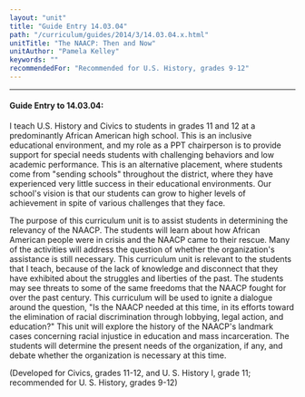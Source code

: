 ```yaml
---
layout: "unit"
title: "Guide Entry 14.03.04"
path: "/curriculum/guides/2014/3/14.03.04.x.html"
unitTitle: "The NAACP: Then and Now"
unitAuthor: "Pamela Kelley"
keywords: ""
recommendedFor: "Recommended for U.S. History, grades 9-12"
---
```

<body>
<hr/>
<h4>
Guide Entry to 14.03.04:
</h4>
<p>
I teach U.S. History and Civics to students in grades 11 and 12 at a predominantly African American high school. This is an inclusive educational environment, and my role as a PPT chairperson is to provide support for special needs students with challenging behaviors and low academic performance.  This is an alternative placement, where students come from "sending schools" throughout the district, where they have experienced very little success in their educational environments. Our school's vision is that our students can grow to higher levels of achievement in spite of various challenges that they face.
</p>
<p>
The purpose of this curriculum unit is to assist students in determining the relevancy of the NAACP. The students will learn about how African American people were in crisis and the NAACP came to their rescue. Many of the activities will address the question of whether the organization's assistance is still necessary. This curriculum unit is relevant to the students that I teach, because of the lack of knowledge and disconnect that they have exhibited about the struggles and liberties of the past. The students may see threats to some of the same freedoms that the NAACP fought for over the past century. This curriculum will be used to ignite a dialogue around the question, "Is the NAACP needed at this time, in its efforts toward the elimination of racial discrimination through lobbying, legal action, and education?" This unit will explore the history of the NAACP's landmark cases concerning racial injustice in education and mass incarceration. The students will determine the present needs of the organization, if any, and debate whether the organization is necessary at this time.
</p>
<p>
(Developed for Civics, grades 11-12, and U. S. History I, grade 11; recommended for U. S. History, grades 9-12)
<b>
</b>
</p>
</body>